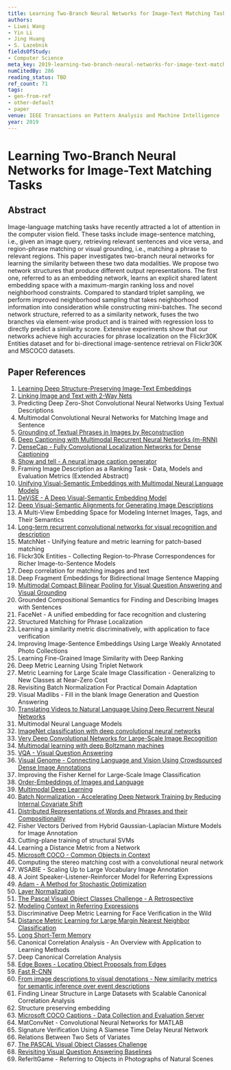 ```yaml
---
title: Learning Two-Branch Neural Networks for Image-Text Matching Tasks
authors:
- Liwei Wang
- Yin Li
- Jing Huang
- S. Lazebnik
fieldsOfStudy:
- Computer Science
meta_key: 2019-learning-two-branch-neural-networks-for-image-text-matching-tasks
numCitedBy: 286
reading_status: TBD
ref_count: 71
tags:
- gen-from-ref
- other-default
- paper
venue: IEEE Transactions on Pattern Analysis and Machine Intelligence
year: 2019
---
```


# Learning Two-Branch Neural Networks for Image-Text Matching Tasks

## Abstract

Image-language matching tasks have recently attracted a lot of attention in the computer vision field. These tasks include image-sentence matching, i.e., given an image query, retrieving relevant sentences and vice versa, and region-phrase matching or visual grounding, i.e., matching a phrase to relevant regions. This paper investigates two-branch neural networks for learning the similarity between these two data modalities. We propose two network structures that produce different output representations. The first one, referred to as an embedding network, learns an explicit shared latent embedding space with a maximum-margin ranking loss and novel neighborhood constraints. Compared to standard triplet sampling, we perform improved neighborhood sampling that takes neighborhood information into consideration while constructing mini-batches. The second network structure, referred to as a similarity network, fuses the two branches via element-wise product and is trained with regression loss to directly predict a similarity score. Extensive experiments show that our networks achieve high accuracies for phrase localization on the Flickr30K Entities dataset and for bi-directional image-sentence retrieval on Flickr30K and MSCOCO datasets.

## Paper References

1. [Learning Deep Structure-Preserving Image-Text Embeddings](2016-learning-deep-structure-preserving-image-text-embeddings)
2. [Linking Image and Text with 2-Way Nets](2017-linking-image-and-text-with-2-way-nets)
3. Predicting Deep Zero-Shot Convolutional Neural Networks Using Textual Descriptions
4. Multimodal Convolutional Neural Networks for Matching Image and Sentence
5. [Grounding of Textual Phrases in Images by Reconstruction](2016-grounding-of-textual-phrases-in-images-by-reconstruction)
6. [Deep Captioning with Multimodal Recurrent Neural Networks (m-RNN)](2015-deep-captioning-with-multimodal-recurrent-neural-networks-m-rnn)
7. [DenseCap - Fully Convolutional Localization Networks for Dense Captioning](2016-densecap-fully-convolutional-localization-networks-for-dense-captioning)
8. [Show and tell - A neural image caption generator](2015-show-and-tell-a-neural-image-caption-generator)
9. Framing Image Description as a Ranking Task - Data, Models and Evaluation Metrics (Extended Abstract)
10. [Unifying Visual-Semantic Embeddings with Multimodal Neural Language Models](2014-unifying-visual-semantic-embeddings-with-multimodal-neural-language-models)
11. [DeViSE - A Deep Visual-Semantic Embedding Model](2013-devise-a-deep-visual-semantic-embedding-model)
12. [Deep Visual-Semantic Alignments for Generating Image Descriptions](2017-deep-visual-semantic-alignments-for-generating-image-descriptions)
13. A Multi-View Embedding Space for Modeling Internet Images, Tags, and Their Semantics
14. [Long-term recurrent convolutional networks for visual recognition and description](2015-long-term-recurrent-convolutional-networks-for-visual-recognition-and-description)
15. MatchNet - Unifying feature and metric learning for patch-based matching
16. Flickr30k Entities - Collecting Region-to-Phrase Correspondences for Richer Image-to-Sentence Models
17. Deep correlation for matching images and text
18. Deep Fragment Embeddings for Bidirectional Image Sentence Mapping
19. [Multimodal Compact Bilinear Pooling for Visual Question Answering and Visual Grounding](2016-multimodal-compact-bilinear-pooling-for-visual-question-answering-and-visual-grounding)
20. Grounded Compositional Semantics for Finding and Describing Images with Sentences
21. FaceNet - A unified embedding for face recognition and clustering
22. Structured Matching for Phrase Localization
23. Learning a similarity metric discriminatively, with application to face verification
24. Improving Image-Sentence Embeddings Using Large Weakly Annotated Photo Collections
25. Learning Fine-Grained Image Similarity with Deep Ranking
26. Deep Metric Learning Using Triplet Network
27. Metric Learning for Large Scale Image Classification - Generalizing to New Classes at Near-Zero Cost
28. Revisiting Batch Normalization For Practical Domain Adaptation
29. Visual Madlibs - Fill in the blank Image Generation and Question Answering
30. [Translating Videos to Natural Language Using Deep Recurrent Neural Networks](2017-translating-videos-to-natural-language-using-deep-recurrent-neural-networks)
31. Multimodal Neural Language Models
32. [ImageNet classification with deep convolutional neural networks](2012-imagenet-classification-with-deep-convolutional-neural-networks)
33. [Very Deep Convolutional Networks for Large-Scale Image Recognition](2015-very-deep-convolutional-networks-for-large-scale-image-recognition)
34. [Multimodal learning with deep Boltzmann machines](2012-multimodal-learning-with-deep-boltzmann-machines)
35. [VQA - Visual Question Answering](2015-vqa-visual-question-answering)
36. [Visual Genome - Connecting Language and Vision Using Crowdsourced Dense Image Annotations](2016-visual-genome-connecting-language-and-vision-using-crowdsourced-dense-image-annotations)
37. Improving the Fisher Kernel for Large-Scale Image Classification
38. [Order-Embeddings of Images and Language](2016-order-embeddings-of-images-and-language)
39. [Multimodal Deep Learning](2011-multimodal-deep-learning)
40. [Batch Normalization - Accelerating Deep Network Training by Reducing Internal Covariate Shift](2015-batch-normalization-accelerating-deep-network-training-by-reducing-internal-covariate-shift)
41. [Distributed Representations of Words and Phrases and their Compositionality](2013-distributed-representations-of-words-and-phrases-and-their-compositionality)
42. Fisher Vectors Derived from Hybrid Gaussian-Laplacian Mixture Models for Image Annotation
43. Cutting-plane training of structural SVMs
44. Learning a Distance Metric from a Network
45. [Microsoft COCO - Common Objects in Context](2014-microsoft-coco-common-objects-in-context)
46. Computing the stereo matching cost with a convolutional neural network
47. WSABIE - Scaling Up to Large Vocabulary Image Annotation
48. A Joint Speaker-Listener-Reinforcer Model for Referring Expressions
49. [Adam - A Method for Stochastic Optimization](2015-adam-a-method-for-stochastic-optimization)
50. [Layer Normalization](2016-layer-normalization)
51. [The Pascal Visual Object Classes Challenge - A Retrospective](2014-the-pascal-visual-object-classes-challenge-a-retrospective)
52. [Modeling Context in Referring Expressions](2016-modeling-context-in-referring-expressions)
53. Discriminative Deep Metric Learning for Face Verification in the Wild
54. [Distance Metric Learning for Large Margin Nearest Neighbor Classification](2005-distance-metric-learning-for-large-margin-nearest-neighbor-classification)
55. [Long Short-Term Memory](1997-long-short-term-memory)
56. Canonical Correlation Analysis - An Overview with Application to Learning Methods
57. Deep Canonical Correlation Analysis
58. [Edge Boxes - Locating Object Proposals from Edges](2014-edge-boxes-locating-object-proposals-from-edges)
59. [Fast R-CNN](2015-fast-r-cnn)
60. [From image descriptions to visual denotations - New similarity metrics for semantic inference over event descriptions](2014-from-image-descriptions-to-visual-denotations-new-similarity-metrics-for-semantic-inference-over-event-descriptions)
61. Finding Linear Structure in Large Datasets with Scalable Canonical Correlation Analysis
62. Structure preserving embedding
63. [Microsoft COCO Captions - Data Collection and Evaluation Server](2015-microsoft-coco-captions-data-collection-and-evaluation-server)
64. MatConvNet - Convolutional Neural Networks for MATLAB
65. Signature Verification Using A Siamese Time Delay Neural Network
66. Relations Between Two Sets of Variates
67. [The PASCAL Visual Object Classes Challenge](2006-the-pascal-visual-object-classes-challenge)
68. [Revisiting Visual Question Answering Baselines](2016-revisiting-visual-question-answering-baselines)
69. ReferItGame - Referring to Objects in Photographs of Natural Scenes

